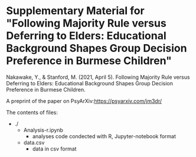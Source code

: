 # Supplementary Material for "Following Majority Rule versus Deferring to Elders: Educational Background Shapes Group Decision Preference in Burmese Children"

Nakawake, Y., & Stanford, M. (2021, April 5). Following Majority Rule versus Deferring to Elders: Educational Background Shapes Group Decision Preference in Burmese Children. 

A preprint of the paper on PsyArXiv:https://psyarxiv.com/jm3dr/

The contents of files:
+ ./
    + Analysis-r.ipynb
        + analyses code condected with R, Jupyter-notebook format 
    + data.csv
        + data in csv format

